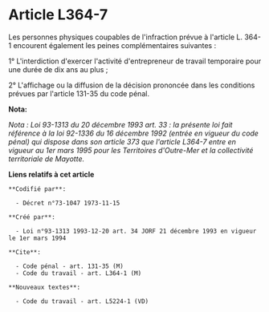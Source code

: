 # Article L364-7

Les personnes physiques coupables de l'infraction prévue à l'article L. 364-1 encourent également les peines complémentaires
suivantes :

1° L'interdiction d'exercer l'activité d'entrepreneur de travail temporaire pour une durée de dix ans au plus ;

2° L'affichage ou la diffusion de la décision prononcée dans les conditions prévues par l'article 131-35 du code pénal.

**Nota:**

*Nota : Loi 93-1313 du 20 décembre 1993 art. 33 : la présente loi fait référence à la loi 92-1336 du 16 décembre 1992 (entrée
en vigueur du code pénal) qui dispose dans son article 373 que l'article L364-7 entre en vigueur au 1er mars 1995 pour les
Territoires d'Outre-Mer et la collectivité territoriale de Mayotte.*

**Liens relatifs à cet article**

	**Codifié par**:

	  - Décret n°73-1047 1973-11-15

	**Créé par**:

	  - Loi n°93-1313 1993-12-20 art. 34 JORF 21 décembre 1993 en vigueur le 1er mars 1994

	**Cite**:

	  - Code pénal - art. 131-35 (M)
	  - Code du travail - art. L364-1 (M)

	**Nouveaux textes**:

	  - Code du travail - art. L5224-1 (VD)
